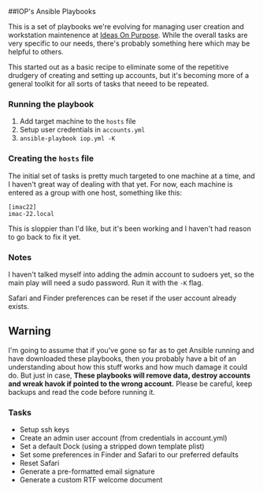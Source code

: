 ##IOP's Ansible Playbooks

This is a set of playbooks we're evolving for managing user creation and workstation maintenence at [Ideas On Purpose][iop]. While the overall tasks are very specific to our needs, there's probably something here which may be helpful to others. 

This started out as a basic recipe to eliminate some of the repetitive drudgery of creating and setting up accounts, but it's becoming more of a general toolkit for all sorts of tasks that neeed to be repeated. 

### Running the playbook

1. Add target machine to the `hosts` file
1. Setup user credentials in `accounts.yml`
2. `ansible-playbook iop.yml -K`

### Creating the `hosts` file

The initial set of tasks is pretty much targeted to one machine at a time, and I haven't great way of dealing with that yet. For now, each machine is entered as a group with one host, something like this:

    [imac22]
    imac-22.local

This is sloppier than I'd like, but it's been working and I haven't had reason to go back to fix it yet. 

### Notes
I haven't talked myself into adding the admin account to sudoers yet, so the main play will need a sudo password. Run it with the `-K` flag.

Safari and Finder preferences can be reset if the user account already exists.

## Warning
I'm going to assume that if you've gone so far as to get Ansible running and have downloaded these playbooks, then you probably have a bit of an understanding about how this stuff works and how much damage it could do. But just in case, **These playbooks will remove data, destroy accounts and wreak havok if pointed to the wrong account.** Please be careful, keep backups and read the code before running it.

### Tasks
* Setup ssh keys
* Create an admin user account (from credentials in account.yml)
* Set a default Dock (using a stripped down template plist)
* Set some preferences in Finder and Safari to our preferred defaults
* Reset Safari
* Generate a pre-formatted email signature
* Generate a custom RTF welcome document

[iop]: http://ideasonpurpose.com
